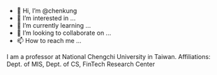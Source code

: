 - 👋 Hi, I’m @chenkung
- 👀 I’m interested in ...
- 🌱 I’m currently learning ...
- 💞️ I’m looking to collaborate on ...
- 📫 How to reach me ...

<!---
chenkung/chenkung is a ✨ special ✨ repository because its `README.md` (this file) appears on your GitHub profile.
You can click the Preview link to take a look at your changes.
--->

I am a professor at National Chengchi University in Taiwan.
Affiliations: 
  Dept. of MIS, Dept. of CS,
  FinTech Research Center

